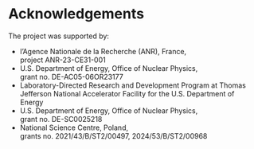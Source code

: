 # Acknowledgements

The project was supported by:
-  l’Agence Nationale de la Recherche (ANR), France,<br>project ANR-23-CE31-001
-  U.S. Department of Energy, Office of Nuclear Physics,<br>grant no. DE-AC05-06OR23177
-  Laboratory-Directed Research and Development Program at Thomas Jefferson National Accelerator Facility for the U.S. Department of Energy
-  U.S. Department of Energy, Office of Nuclear Physics,<br>grant no. DE-SC0025218
-  National Science Centre, Poland,<br>grants no. 2021/43/B/ST2/00497, 2024/53/B/ST2/00968 
